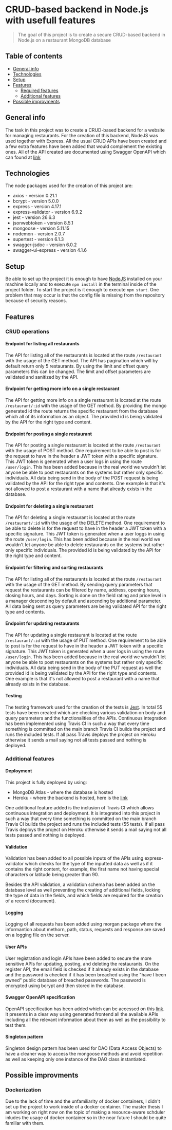 # CRUD-based backend in Node.js with usefull features

> The goal of this project is to create a secure CRUD-based backend in Node.js on a restaurant MongoDB database

## Table of contents

- [General info](#general-info)
- [Technologies](#technologies)
- [Setup](#setup)
- [Features](#features)
  - [Required features](#required-features)
  - [Additional features](#additional-features)
- [Possible improvments](#possible-improvments)

## General info

The task in this project was to create a CRUD-based backend for a website for managing restaurants. For the creation of this backend, NodeJS was used together with Express. All the usual CRUD APIs have been created and a few extra features have been added that would complement the existing ones. All of the API created are documented using Swagger OpenAPI which can found at [link](https://nent-a.herokuapp.com/api-docs/)

## Technologies

The node packages used for the creation of this project are:

- axios - version 0.21.1
- bcrypt - version 5.0.0
- express - version 4.17.1
- express-validator - version 6.9.2
- jest - version 26.6.3
- jsonwebtoken - version 8.5.1
- mongoose - version 5.11.15
- nodemon - version 2.0.7
- supertest - version 6.1.3
- swagger-jsdoc - version 6.0.2
- swagger-ui-express - version 4.1.6

## Setup

Be able to set up the project it is enough to have [NodeJS](https://nodejs.org/en/) installed on your machine locally and to execute `npm install` in the terminal inside of the project folder. To start the project is it enough to execute `npm start`. One problem that may occur is that the config file is missing from the repository because of security reasons.

## Features

### CRUD operations

#### Endpoint for listing all restaurants

The API for listing all of the restaurants is located at the route `/restaurant` with the usage of the GET method. The API has pagination which will by default return only 5 restaurants. By using the limit and offset query parameters this can be changed. The limit and offset parameters are validated and sanitized by the API.

#### Endpoint for getting more info on a single restaurant

The API for getting more info on a single restaurant is located at the route `/restaurant/:id` with the usage of the GET method. By providing the mongo generated id the route returns the specific restaurant from the database which all of its information as an object. The provided id is being validated by the API for the right type and content.

#### Endpoint for posting a single restaurant

The API for posting a single restaurant is located at the route `/restaurant` with the usage of POST method. One requirement to be able to post is for the request to have in the header a JWT token with a specific signature. This JWT token is generated when a user logs in using the route `/user/login`. This has been added because in the real world we wouldn't let anyone be able to post restaurants on the systems but rather only specific individuals. All data being send in the body of the POST request is being validated by the API for the right type and contents. One example is that it's not allowed to post a restaurant with a name that already exists in the database.

#### Endpoint for deleting a single restaurant

The API for deleting a single restaurant is located at the route `/restaurant/:id` with the usage of the DELETE method. One requirement to be able to delete is for the request to have in the header a JWT token with a specific signature. This JWT token is generated when a user loggs in using the route `/user/login`. This has been added because in the real world we wouldn't let anyone be able to delete restaurants on the systems but rather only specific individuals. The provided id is being validated by the API for the right type and content.

#### Endpoint for filtering and sorting restaurants

The API for listing all of the restaurants is located at the route `/restaurant` with the usage of the GET method. By sending query parameters that request the restaurants can be filtered by name, address, opening hours, closing hours, and days. Sorting is done on the field rating and price level in a manager descending by default and ascending by additional parameter. All data being sent as query parameters are being validated API for the right type and contents.

#### Endpoint for updating restaurants

The API for updating a single restaurant is located at the route `/restaurant/:id` with the usage of PUT method. One requirement to be able to post is for the request to have in the header a JWT token with a specific signature. This JWT token is generated when a user logs in using the route `/user/login`. This has been added because in the real world we wouldn't let anyone be able to post restaurants on the systems but rather only specific individuals. All data being send in the body of the PUT request as well the provided id is being validated by the API for the right type and contents. One example is that it's not allowed to post a restaurant with a name that already exists in the database.

#### Testing

The testing framework used for the creation of the tests is [Jest](https://nodejs.org/en/). In total 55 tests have been created which are checking various validation on body and query parameters and the functionalities of the APIs. Continuous integration has been implemented using Travis CI in such a way that every time something is committed on the main branch Travis CI builds the project and runs the included tests. If all pass Travis deploys the project on Heroku otherwise it sends a mail saying not all tests passed and nothing is deployed.

### Additional features

#### Deployment

This project is fully deployed by using:

- MongoDB Atlas - where the database is hosted
- Heroku - where the backend is hosted, here is the [link](https://nent-a.herokuapp.com/api-docs/)

One additional feature added is the inclusion of Travis CI which allows continuous integration and deployment. It is integrated into this project in such a way that every time something is committed on the main branch Travis CI builds the project and runs the included tests (55 tests). If all pass Travis deploys the project on Heroku otherwise it sends a mail saying not all tests passed and nothing is deployed.

#### Validation

Validation has been added to all possible inputs of the APIs using express-validator which checks for the type of the inputted data as well as if it contains the right content, for example, the first name not having special characters or latitude being greater than 90.

Besides the API validation, a validation schema has been added on the database level as well preventing the creating of additional fields, locking the type of data in the fields, and which fields are required for the creation of a record (document).

#### Logging

Logging of all requests has been added using morgan package where the informantion about methorn, path, status, requests and response are saved on a logging file on the server.

#### User APIs

User registration and login APIs have been added to secure the more sensitive APIs for updating, posting, and deleting the restaurants. On the register API, the email field is checked if it already exists in the database and the password is checked if it has been breached using the "have I been pwned" public database of breached passwords. The password is encrypted using bcrypt and then stored in the database.

#### Swagger OpenAPI specification

OpenAPI specification has been added which can be accessed on this [link](https://nent-a.herokuapp.com/api-docs/). It presents in a clear way using generated frontend all the available APIs including all the relevant information about them as well as the possibility to test them.

#### Singleton pattern

Singleton design pattern has been used for DAO (Data Access Objects) to have a cleaner way to access the mongoose methods and avoid repetition as well as keeping only one instance of the DAO class instantiated.

## Possible improvments

### Dockerization

Due to the lack of time and the unfamiliarity of docker containers, I didn't set up the project to work inside of a docker container. The master thesis I am working on right now on the topic of making a resource-aware schduler inludes the usage of docker container so in the near future I should be quite familiar with them.

